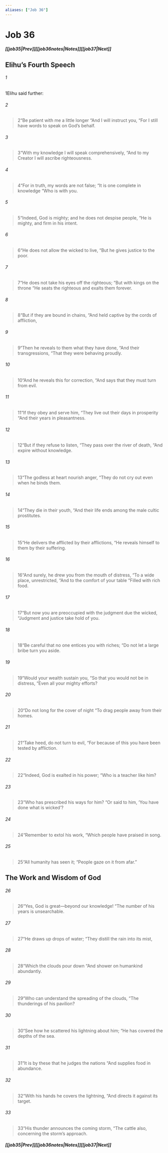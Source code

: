 ```yaml
---
aliases: ["Job 36"]
---
```

# Job 36
##### <span class=arrow-left></span>[[job35|Prev]]<span class=navigation-separator></span>[[job36notes|Notes]]<span class=navigation-separator></span>[[job37|Next]]<span class=arrow-right></span>
## Elihu’s Fourth Speech
###### 1
<span class=verse-first>1</span>Elihu said further:
<div class=paragraph-break></div>

###### 2
><span class=verse-body-poetry>2</span><span class=poetry-quote-double>“</span>Be patient with me a little longer
><span class=poetry-quote-double>“</span>And I will instruct you,
><span class=poetry-quote-double>“</span>For I still have words to speak on God’s behalf.
###### 3
><span class=verse-body-poetry>3</span><span class=poetry-quote-double>“</span>With my knowledge I will speak comprehensively,
><span class=poetry-quote-double>“</span>And to my Creator I will ascribe righteousness.
###### 4
><span class=verse-body-poetry>4</span><span class=poetry-quote-double>“</span>For in truth, my words are not false;
><span class=poetry-quote-double>“</span>It is one complete in knowledge
><span class=poetry-quote-double>“</span>Who is with you.
###### 5
><span class=verse-body-poetry>5</span><span class=poetry-quote-double>“</span>Indeed, God is mighty; and he does not despise people,
><span class=poetry-quote-double>“</span>He is mighty, and firm in his intent.
###### 6
><span class=verse-body-poetry>6</span><span class=poetry-quote-double>“</span>He does not allow the wicked to live,
><span class=poetry-quote-double>“</span>But he gives justice to the poor.
###### 7
><span class=verse-body-poetry>7</span><span class=poetry-quote-double>“</span>He does not take his eyes off the righteous;
><span class=poetry-quote-double>“</span>But with kings on the throne
><span class=poetry-quote-double>“</span>He seats the righteous and exalts them forever.
###### 8
><span class=verse-body-poetry>8</span><span class=poetry-quote-double>“</span>But if they are bound in chains,
><span class=poetry-quote-double>“</span>And held captive by the cords of affliction,
###### 9
><span class=verse-body-poetry>9</span><span class=poetry-quote-double>“</span>Then he reveals to them what they have done,
><span class=poetry-quote-double>“</span>And their transgressions,
><span class=poetry-quote-double>“</span>That they were behaving proudly.
###### 10
><span class=verse-body-poetry>10</span><span class=poetry-quote-double>“</span>And he reveals this for correction,
><span class=poetry-quote-double>“</span>And says that they must turn from evil.
###### 11
><span class=verse-body-poetry>11</span><span class=poetry-quote-double>“</span>If they obey and serve him,
><span class=poetry-quote-double>“</span>They live out their days in prosperity
><span class=poetry-quote-double>“</span>And their years in pleasantness.
###### 12
><span class=verse-body-poetry>12</span><span class=poetry-quote-double>“</span>But if they refuse to listen,
><span class=poetry-quote-double>“</span>They pass over the river of death,
><span class=poetry-quote-double>“</span>And expire without knowledge.
###### 13
><span class=verse-body-poetry>13</span><span class=poetry-quote-double>“</span>The godless at heart nourish anger,
><span class=poetry-quote-double>“</span>They do not cry out even when he binds them.
###### 14
><span class=verse-body-poetry>14</span><span class=poetry-quote-double>“</span>They die in their youth,
><span class=poetry-quote-double>“</span>And their life ends among the male cultic prostitutes.
###### 15
><span class=verse-body-poetry>15</span><span class=poetry-quote-double>“</span>He delivers the afflicted by their afflictions,
><span class=poetry-quote-double>“</span>He reveals himself to them by their suffering.
###### 16
><span class=verse-body-poetry>16</span><span class=poetry-quote-double>“</span>And surely, he drew you from the mouth of distress,
><span class=poetry-quote-double>“</span>To a wide place, unrestricted,
><span class=poetry-quote-double>“</span>And to the comfort of your table
><span class=poetry-quote-double>“</span>Filled with rich food.
<div class=paragraph-break></div>

###### 17
><span class=verse-first-poetry>17</span><span class=poetry-quote-double>“</span>But now you are preoccupied with the judgment due the wicked,
><span class=poetry-quote-double>“</span>Judgment and justice take hold of you.
###### 18
><span class=verse-body-poetry>18</span><span class=poetry-quote-double>“</span>Be careful that no one entices you with riches;
><span class=poetry-quote-double>“</span>Do not let a large bribe turn you aside.
###### 19
><span class=verse-body-poetry>19</span><span class=poetry-quote-double>“</span>Would your wealth sustain you,
><span class=poetry-quote-double>“</span>So that you would not be in distress,
><span class=poetry-quote-double>“</span>Even all your mighty efforts?
###### 20
><span class=verse-body-poetry>20</span><span class=poetry-quote-double>“</span>Do not long for the cover of night
><span class=poetry-quote-double>“</span>To drag people away from their homes.
###### 21
><span class=verse-body-poetry>21</span><span class=poetry-quote-double>“</span>Take heed, do not turn to evil,
><span class=poetry-quote-double>“</span>For because of this you have been tested by affliction.
###### 22
><span class=verse-body-poetry>22</span><span class=poetry-quote-double>“</span>Indeed, God is exalted in his power;
><span class=poetry-quote-double>“</span>Who is a teacher like him?
###### 23
><span class=verse-body-poetry>23</span><span class=poetry-quote-double>“</span>Who has prescribed his ways for him?
><span class=poetry-quote-double>“</span>Or said to him, ‘You have done what is wicked’?
<div class=paragraph-break></div>

###### 24
><span class=verse-first-poetry>24</span><span class=poetry-quote-double>“</span>Remember to extol his work,
><span class=poetry-quote-double>“</span>Which people have praised in song.
###### 25
><span class=verse-body-poetry>25</span><span class=poetry-quote-double>“</span>All humanity has seen it;
><span class=poetry-quote-double>“</span>People gaze on it from afar.”
## The Work and Wisdom of God
###### 26
><span class=verse-body-poetry>26</span><span class=poetry-quote-double>“</span>Yes, God is great—beyond our knowledge!
><span class=poetry-quote-double>“</span>The number of his years is unsearchable.
###### 27
><span class=verse-body-poetry>27</span><span class=poetry-quote-double>“</span>He draws up drops of water;
><span class=poetry-quote-double>“</span>They distill the rain into its mist,
###### 28
><span class=verse-body-poetry>28</span><span class=poetry-quote-double>“</span>Which the clouds pour down
><span class=poetry-quote-double>“</span>And shower on humankind abundantly.
###### 29
><span class=verse-body-poetry>29</span><span class=poetry-quote-double>“</span>Who can understand the spreading of the clouds,
><span class=poetry-quote-double>“</span>The thunderings of his pavilion?
###### 30
><span class=verse-body-poetry>30</span><span class=poetry-quote-double>“</span>See how he scattered his lightning about him;
><span class=poetry-quote-double>“</span>He has covered the depths of the sea.
###### 31
><span class=verse-body-poetry>31</span><span class=poetry-quote-double>“</span>It is by these that he judges the nations
><span class=poetry-quote-double>“</span>And supplies food in abundance.
###### 32
><span class=verse-body-poetry>32</span><span class=poetry-quote-double>“</span>With his hands he covers the lightning,
><span class=poetry-quote-double>“</span>And directs it against its target.
###### 33
><span class=verse-body-poetry>33</span><span class=poetry-quote-double>“</span>His thunder announces the coming storm,
><span class=poetry-quote-double>“</span>The cattle also, concerning the storm’s approach.
##### <span class=arrow-left></span>[[job35|Prev]]<span class=navigation-separator></span>[[job36notes|Notes]]<span class=navigation-separator></span>[[job37|Next]]<span class=arrow-right></span>
